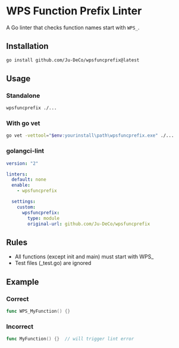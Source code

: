 # WPS Function Prefix Linter

A Go linter that checks function names start with `WPS_`.

## Installation

``` bash
go install github.com/Ju-DeCo/wpsfuncprefix@latest
```

## Usage

### Standalone

``` bash
wpsfuncprefix ./...
```

### With go vet

``` bash
go vet -vettool="$env:yourinstall\path\wpsfuncprefix.exe" ./...
```

### golangci-lint

```yaml
version: "2"

linters:
  default: none
  enable:
    - wpsfuncprefix

  settings:
    custom:
      wpsfuncprefix:
        type: module
        original-url: github.com/Ju-DeCo/wpsfuncprefix
```

## Rules

* All functions (except init and main) must start with WPS_
* Test files (_test.go) are ignored

## Example

### Correct

``` go
func WPS_MyFunction() {}
```

### Incorrect
``` go
func MyFunction() {}  // will trigger lint error
```